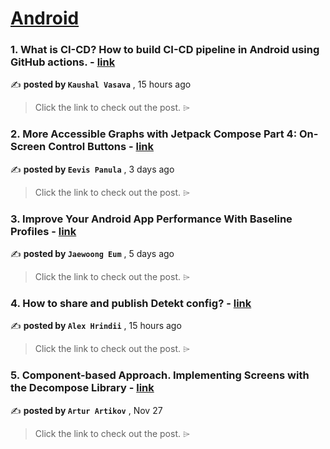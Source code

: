 
<h1><a href=https://medium.com/tag/android/recommended target="_blank" rel="noopener noreferrer">Android</a></h1>
<h3>1. What is CI-CD? How to build CI-CD pipeline in Android using GitHub actions. - <a href=https://medium.com/@KaushalVasava/what-is-ci-cd-how-to-build-ci-cd-pipeline-in-android-using-github-actions-60f69805657b?source=tag_recommended_feed---------0-84----------android----------63ee7b9b_c1ee_4cd7_86eb_02a2d5d1c5a3------- target="_blank" rel="noopener noreferrer">link</a></h3>

✍️ **posted by `Kaushal Vasava`** <date> , 15 hours ago</date>

<blockquote>Click the link to check out the post. ⌲</blockquote>

<h3>2. More Accessible Graphs with Jetpack Compose Part 4: On-Screen Control Buttons - <a href=https://medium.com/proandroiddev/more-accessible-graphs-with-jetpack-compose-part-4-on-screen-control-buttons-6187e6991ddc?source=tag_recommended_feed---------1-107----------android----------63ee7b9b_c1ee_4cd7_86eb_02a2d5d1c5a3------- target="_blank" rel="noopener noreferrer">link</a></h3>

✍️ **posted by `Eevis Panula`** <date> , 3 days ago</date>

<blockquote>Click the link to check out the post. ⌲</blockquote>

<h3>3. Improve Your Android App Performance With Baseline Profiles - <a href=https://medium.com/proandroiddev/improve-your-android-app-performance-with-baseline-profiles-297f388082e6?source=tag_recommended_feed---------2-85----------android----------63ee7b9b_c1ee_4cd7_86eb_02a2d5d1c5a3------- target="_blank" rel="noopener noreferrer">link</a></h3>

✍️ **posted by `Jaewoong Eum`** <date> , 5 days ago</date>

<blockquote>Click the link to check out the post. ⌲</blockquote>

<h3>4. How to share and publish Detekt config? - <a href=https://medium.com/@alex.hrindii/how-to-share-and-publish-detekt-config-14e816d6c8ae?source=tag_recommended_feed---------3-84----------android----------63ee7b9b_c1ee_4cd7_86eb_02a2d5d1c5a3------- target="_blank" rel="noopener noreferrer">link</a></h3>

✍️ **posted by `Alex Hrindii`** <date> , 15 hours ago</date>

<blockquote>Click the link to check out the post. ⌲</blockquote>

<h3>5. Component-based Approach. Implementing Screens with the Decompose Library - <a href=https://medium.com/itnext/component-based-approach-implementing-screens-with-the-decompose-library-19c41d8ed087?source=tag_recommended_feed---------4-107----------android----------63ee7b9b_c1ee_4cd7_86eb_02a2d5d1c5a3------- target="_blank" rel="noopener noreferrer">link</a></h3>

✍️ **posted by `Artur Artikov`** <date> , Nov 27</date>

<blockquote>Click the link to check out the post. ⌲</blockquote>

